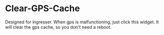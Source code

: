 Clear-GPS-Cache
===============

Designed for ingresser. When gps is malfunctioning, just click this widget. It will clear the gps cache, so you don't need a reboot.
